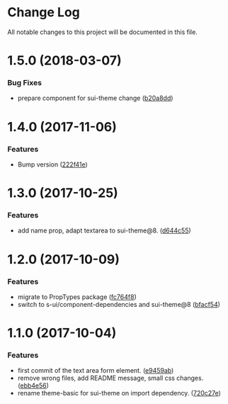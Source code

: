# Change Log

All notable changes to this project will be documented in this file.

<a name="1.5.0"></a>
# 1.5.0 (2018-03-07)


### Bug Fixes

* prepare component for sui-theme change ([b20a8dd](https://github.com/SUI-Components/sui-components/commit/b20a8dd))



<a name="1.4.0"></a>
# 1.4.0 (2017-11-06)


### Features

* Bump version ([222f41e](https://github.com/SUI-Components/sui-components/commit/222f41e))



<a name="1.3.0"></a>
# 1.3.0 (2017-10-25)


### Features

* add name prop, adapt textarea to sui-theme@8. ([d644c55](https://github.com/SUI-Components/sui-components/commit/d644c55))



<a name="1.2.0"></a>
# 1.2.0 (2017-10-09)


### Features

* migrate to PropTypes package ([fc764f8](https://github.com/SUI-Components/sui-components/commit/fc764f8))
* switch to s-ui/component-dependencies and sui-theme@8 ([bfacf54](https://github.com/SUI-Components/sui-components/commit/bfacf54))



<a name="1.1.0"></a>
# 1.1.0 (2017-10-04)


### Features

* first commit of the text area form element. ([e9459ab](https://github.com/SUI-Components/sui-components/commit/e9459ab))
* remove wrong files, add README message, small css changes. ([ebb4e56](https://github.com/SUI-Components/sui-components/commit/ebb4e56))
* rename theme-basic for sui-theme on import dependency. ([720c27e](https://github.com/SUI-Components/sui-components/commit/720c27e))



